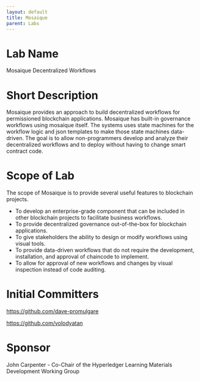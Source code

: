 ```yaml
---
layout: default
title: Mosaique
parent: Labs
---
```

# Lab Name
Mosaique Decentralized Workflows

# Short Description
Mosaique provides an approach to build decentralized workflows for permissioned blockchain applications.  Mosaique has built-in governance workflows using mosaique itself.  The systems uses state machines for the workflow logic and json templates to make those state machines data-driven.  The goal is to allow non-programmers develop and analyze their decentralized workflows and to deploy without having to change smart contract code.

# Scope of Lab
The scope of Mosaique is to provide several useful features to blockchain projects.
- To develop an enterprise-grade component that can be included in other blockchain projects to facilitate business workflows.  
- To provide decentralized governance out-of-the-box for blockchain applications.  
- To give stakeholders the ability to design or modify workflows using visual tools.
- To provide data-driven workflows that do not require the development, installation, and approval of chaincode to implement.
- To allow for approval of new workflows and changes by visual inspection instead of code auditing.

# Initial Committers
https://github.com/dave-promulgare

https://github.com/volodyatan

# Sponsor
John Carpenter - Co-Chair of the Hyperledger Learning Materials Development Working Group 